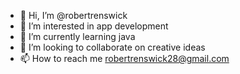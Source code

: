 - 👋 Hi, I’m @robertrenswick
- 👀 I’m interested in app development 
- 🌱 I’m currently learning java
- 💞️ I’m looking to collaborate on creative ideas
- 📫 How to reach me robertrenswick28@gmail.com

<!---
robertrenswick/robertrenswick is a ✨ special ✨ repository because its `README.md` (this file) appears on your GitHub profile.
You can click the Preview link to take a look at your changes.
--->
